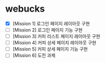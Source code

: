 # webucks

- [x] [Mission 1] 로그인 페이지 레이아웃 구현
- [ ] [Mission 2] 로그인 페이지 기능 구현
- [ ] [Mission 3] 커피 리스트 페이지 레이아웃 구현
- [ ] [Mission 4] 커피 상세 페이지 레이아웃 구현
- [ ] [Mission 5] 커피 상세 페이지 기능 구현
- [ ] [Mission 6] 도전 과제   
